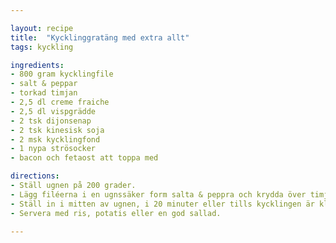 ```yaml
---

layout: recipe
title:  "Kycklinggratäng med extra allt"
tags: kyckling

ingredients:
- 800 gram kycklingfile
- salt & peppar
- torkad timjan
- 2,5 dl creme fraiche
- 2,5 dl vispgrädde
- 2 tsk dijonsenap
- 2 tsk kinesisk soja
- 2 msk kycklingfond
- 1 nypa strösocker
- bacon och fetaost att toppa med

directions:
- Ställ ugnen på 200 grader.
- Lägg filéerna i en ugnssäker form salta & peppra och krydda över timjan, vispa ihop alla ingredienser till såsen och häll över filerna.
- Ställ in i mitten av ugnen, i 20 minuter eller tills kycklingen är klar. Strö över knaperstekt bacon, smulad fetaost och färska örter.
- Servera med ris, potatis eller en god sallad.

---
```








